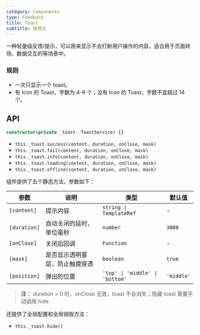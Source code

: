 ```yaml
---
category: Components
type: Feedback
title: Toast
subtitle: 轻提示
---
```



一种轻量级反馈/提示，可以用来显示不会打断用户操作的内容，适合用于页面转场、数据交互的等场景中。


### 规则
- 一次只显示一个 toast。
- 有 Icon 的 Toast，字数为 4-6 个；没有 Icon 的 Toast，字数不宜超过 14 个。


## API
```ts
constructor(private _toast: ToastService) {}
```
- `this._toast.success(content, duration, onClose, mask)`
- `this._toast.fail(content, duration, onClose, mask)`
- `this._toast.info(content, duration, onClose, mask)`
- `this._toast.loading(content, duration, onClose, mask)`
- `this._toast.offline(content, duration, onClose, mask)`

组件提供了五个静态方法，参数如下：

| 参数 | 说明 | 类型 | 默认值 |
|----|-----|------|------|
| `[content]` | 提示内容 | `string \| TemplateRef` | - |
| `[duration]` | 自动关闭的延时，单位毫秒 | `number` | `3000` |
| `[onClose]` | 关闭后回调 | `Function` | - |
| `[mask]` | 是否显示透明蒙层，防止触摸穿透 | `boolean` | `true` |
| `[position]` | 弹出的位置 | `'top' \| 'middle' \| 'bottom'` | `'middle'` |

> **注：**  duration = 0 时，onClose 无效，toast 不会消失；隐藏 toast 需要手动调用 hide

还提供了全局配置和全局销毁方法：

- `this._toast.hide()`
